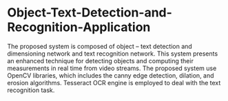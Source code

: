 # Object-Text-Detection-and-Recognition-Application
The proposed system is composed of object – text detection and dimensioning network and text recognition network. This system presents an enhanced technique for detecting objects and computing their measurements in real  time from video streams. The proposed system use OpenCV  libraries, which includes the canny edge detection, dilation, and erosion algorithms. Tesseract OCR engine is employed to deal with the text recognition task.
